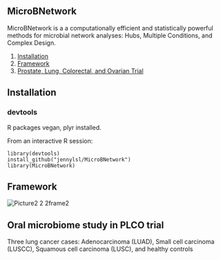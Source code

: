 ## MicroBNetwork
MicroBNetwork is a a computationally efficient and statistically powerful methods for microbial network analyses: 
Hubs, Multiple Conditions, and Complex Design.



1.  [Installation](#installation)
2.  [Framework](#framework)
3.  [Prostate, Lung, Colorectal, and Ovarian Trial](#plco)


Installation
------------

### devtools ###
R packages vegan, plyr installed.

From an interactive R session:

```{r, eval=FALSE}
library(devtools)
install_github("jennylsl/MicroBNetwork")
library(MicroBNetwork)
```

Framework
------------

![Picture2 2 2frame2](https://user-images.githubusercontent.com/68125044/220179841-b6c94073-cc89-45a5-8493-6158d5ef0a57.png)

Oral microbiome study in PLCO trial
------------

Three lung cancer cases: Adenocarcinoma (LUAD), Small cell carcinoma (LUSCC), Squamous cell carcinoma (LUSC), and healthy controls

